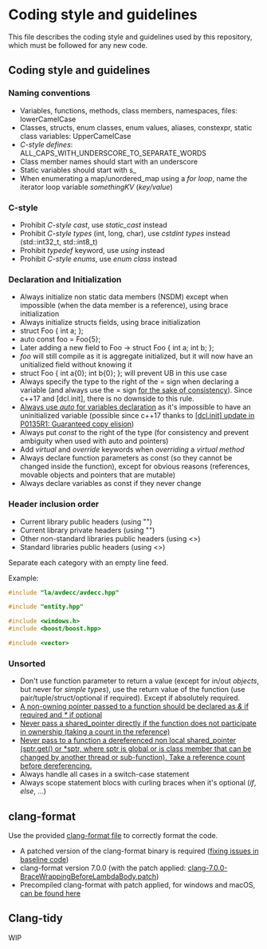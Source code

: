 # Coding style and guidelines
This file describes the coding style and guidelines used by this repository, which must be followed for any new code.

## Coding style and guidelines
### Naming conventions
- Variables, functions, methods, class members, namespaces, files: lowerCamelCase
- Classes, structs, enum classes, enum values, aliases, constexpr, static class variables: UpperCamelCase
- _C-style defines_: ALL_CAPS_WITH_UNDERSCORE_TO_SEPARATE_WORDS
- Class member names should start with an underscore
- Static variables should start with s_
- When enumerating a map/unordered_map using a _for loop_, name the iterator loop variable _somethingKV_ (_key/value_)

### C-style
- Prohibit _C-style cast_, use _static_cast_ instead
- Prohibit _C-style types_ (int, long, char), use _cstdint types_ instead (std::int32_t, std::int8_t)
- Prohibit _typedef_ keyword, use _using_ instead
- Prohibit _C-style enums_, use _enum class_ instead

### Declaration and Initialization
- Always initialize non static data members (NSDM) except when impossible (when the data member is a reference), using brace initialization
- Always initialize structs fields, using brace initialization
 - struct Foo { int a; };
 - auto const foo = Foo{5};
 - Later adding a new field to Foo -> struct Foo { int a; int b; };
 - _foo_ will still compile as it is aggregate initialized, but it will now have an unitialized field without knowing it
 - struct Foo { int a{0}; int b{0}; }; will prevent UB in this use case
- Always specify the type to the right of the = sign when declaring a variable (and always use the = sign [for the sake of consistency](https://youtu.be/xnqTKD8uD64?t=2381)). Since c++17 and [dcl.init], there is no downside to this rule.
- [Always use _auto_ for variables declaration](https://youtu.be/xnqTKD8uD64?t=1808) as it's impossible to have an uninitialized variable (possible since c++17 thanks to [[dcl.init] update in P0135R1: Guaranteed copy elision](http://www.open-std.org/jtc1/sc22/wg21/docs/papers/2016/p0135r1.html))
- Always put _const_ to the right of the type (for consistency and prevent ambiguity when used with auto and pointers)
- Add _virtual_ and _override_ keywords when _overriding_ a _virtual method_
- Always declare function parameters as const (so they cannot be changed inside the function), except for obvious reasons (references, movable objects and pointers that are mutable)
- Always declare variables as const if they never change

### Header inclusion order
- Current library public headers (using "")
- Current library private headers (using "")
- Other non-standard libraries public headers (using <>)
- Standard libraries public headers (using <>)

Separate each category with an empty line feed.

Example:
```c++
#include "la/avdecc/avdecc.hpp"

#include "entity.hpp"

#include <windows.h>
#include <boost/boost.hpp>

#include <vector>
```


### Unsorted
- Don't use function parameter to return a value (except for in/out _objects_, but never for _simple types_), use the return value of the function (use pair/tuple/struct/optional if required). Except if absolutely required.
- [A non-owning pointer passed to a function should be declared as _&_ if required and _*_ if optional](https://youtu.be/xnqTKD8uD64?t=956)
- [Never pass a shared_pointer directly if the function does not participate in ownership (taking a count in the reference)](https://youtu.be/xnqTKD8uD64?t=1034)
- [Never pass to a function a dereferenced non local shared_pointer (sptr.get() or *sptr, where sptr is global or is class member that can be changed by another thread or sub-function). Take a reference count before dereferencing.](https://youtu.be/xnqTKD8uD64?t=1569)
- Always handle all cases in a switch-case statement
- Always scope statement blocs with curling braces when it's optional (_if_, _else_, ...)

## clang-format
Use the provided [clang-format file](.clang-format) to correctly format the code.

- A patched version of the clang-format binary is required ([fixing issues in baseline code](https://reviews.llvm.org/D44609))
- clang-format version 7.0.0 (with the patch applied: [clang-7.0.0-BraceWrappingBeforeLambdaBody.patch](clang-7.0.0-BraceWrappingBeforeLambdaBody.patch))
- Precompiled clang-format with patch applied, for windows and macOS, [can be found here](http://www.kikisoft.com/Hive/clang-format)

## Clang-tidy
WIP
